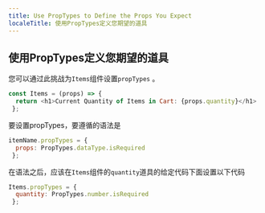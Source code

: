 ```yaml
---
title: Use PropTypes to Define the Props You Expect
localeTitle: 使用PropTypes定义您期望的道具
---
```

## 使用PropTypes定义您期望的道具

您可以通过此挑战为`Items`组件设置`propTypes` 。

```react.js
const Items = (props) => { 
  return <h1>Current Quantity of Items in Cart: {props.quantity}</h1> 
 }; 
```

要设置propTypes，要遵循的语法是

```react.js
itemName.propTypes = { 
  props: PropTypes.dataType.isRequired 
 }; 
```

在语法之后，应该在`Items`组件的`quantity`道具的给定代码下面设置以下代码

```react.js
Items.propTypes = { 
  quantity: PropTypes.number.isRequired 
 }; 

```
